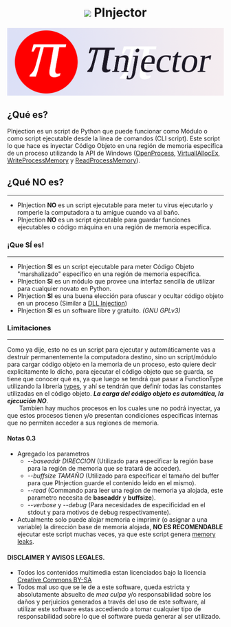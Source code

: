 # <h1 align=center><img src=https://raw.githubusercontent.com/systemnaut/Pinjection/master/isologotipo/pinjector-iso-1-alpha.png width=50> PInjector</h1>
![PInjector isologotype](isologotipo/pinjector-isologo-1.png)

## ¿Qué es?
PInjection es un script de Python que puede funcionar como Módulo o como script ejecutable desde la línea de comandos (CLI script). Este script lo que hace es inyectar Código Objeto en una región de memoria específica de un proceso utilizando la API de Windows ([OpenProcess](https://docs.microsoft.com/en-us/windows/win32/api/processthreadsapi/nf-processthreadsapi-openprocess), [VirtuallAllocEx](https://docs.microsoft.com/en-us/windows/win32/api/memoryapi/nf-memoryapi-virtualallocex), [WriteProcessMemory](https://docs.microsoft.com/en-us/windows/win32/api/memoryapi/nf-memoryapi-writeprocessmemory) y [ReadProcessMemory](https://docs.microsoft.com/en-us/windows/win32/api/memoryapi/nf-memoryapi-readprocessmemory)).

## ¿Qué NO es?
-----------------
 - PInjection **NO** es un script ejecutable para meter tu virus ejecutarlo y romperle la computadora a tu amigue cuando va al baño.
 - PInjection **NO** es un script ejecutable para guardar funciones ejecutables o código máquina en una región de memoria específica.
 
### ¡Que SÍ es!
-----------------
 - PInjection **SI** es un script ejecutable para meter Código Objeto "marshalizado" específico en una región de memoria específica.
 - PInjection **SI** es un módulo que provee una interfaz sencilla de utilizar para cualquier novato en Python.
 - PInjection **SI** es una buena elección para ofuscar y ocultar código objeto en un proceso (Similar a [DLL Injection](https://en.wikipedia.org/wiki/DLL_injection))
 - PInjection **SI** es un software libre y gratuito. *(GNU GPLv3)*
 
### Limitaciones
-----------------
Como ya dije, esto no es un script para ejecutar y automáticamente vas a destruír permanentemente la computadora destino, sino un script/módulo para cargar código objeto en la memoria de un proceso, esto quiere decir explicitamente lo dícho, para ejecutar el código objeto que se guarda, se tiene que conocer qué es, ya que luego se tendrá que pasar a FunctionType utilizando la librería [types](https://docs.python.org/3/library/types.html), y ahí se tendrán que definír todas las constantes utilizadas en el código objeto. **_La carga del código objeto es automática, la ejecución NO_**.  
&emsp;&emsp;Tambien hay muchos procesos en los cuales une no podrá inyectar, ya que estos procesos tienen y/o presentan condiciones especificas internas que no permiten acceder a sus regiones de memoria.
#### Notas 0.3

 - Agregado los parametros
   - _--baseaddr DIRECCION_ (Utilizado para especificar la región base para la región de memoria que se tratará de acceder).
   - _--buffsize TAMAÑO_ (Utilizado para especificar el tamaño del buffer para que PInjection guarde el contenido leído en el mismo).
   - _--read_ (Commando para leer una region de memoria ya alojada, este parametro necesita de **baseaddr** y **buffsize**).
   - _--verbose_ y _--debug_ (Para necesidades de especificidad en el stdout y para motivos de debug respectivamente).
 - Actualmente solo puede alojar memoria e imprimir (o asignar a una variable) la dirección base de memoria alojada, **NO ES RECOMENDABLE** ejecutar este script muchas veces, ya que este script genera [memory leaks](https://en.wikipedia.org/wiki/Memory_leak).

#### DISCLAIMER Y AVISOS LEGALES.
 - Todos los contenidos multimedia estan licenciados bajo la licencia [Creative Commons BY-SA](https://creativecommons.org/licenses/by-sa/3.0/deed.es)
 - Todos mal uso que se le de a este software, queda estricta y absolutamente absuelto de *mea culpa* y/o responsabilidad sobre los daños y perjuicios generados a través del uso de este software, al utilizar este software estas accediendo a tomar cualquier tipo de responsabilidad sobre lo que el software pueda generar al ser utilizado.
